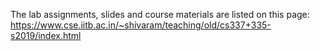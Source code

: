 The lab assignments, slides and course materials are listed on this page:
https://www.cse.iitb.ac.in/~shivaram/teaching/old/cs337+335-s2019/index.html
